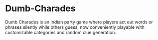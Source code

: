 # Dumb-Charades
 Dumb Charades is an Indian party game where players act out words or phrases silently while others guess, now conveniently playable with customizable categories and random clue generation.
